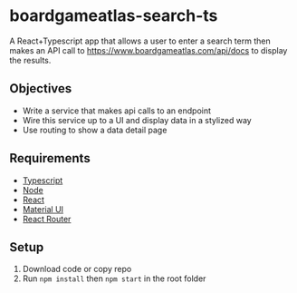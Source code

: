 # boardgameatlas-search-ts
A React+Typescript app that allows a user to enter a search term then makes an API call to https://www.boardgameatlas.com/api/docs to display the results.

## Objectives

- Write a service that makes api calls to an endpoint
- Wire this service up to a UI and display data in a stylized way
- Use routing to show a data detail page

## Requirements

- [Typescript](https://www.typescriptlang.org/)
- [Node](https://nodejs.org/en/)
- [React](https://reactjs.org/)
- [Material UI](https://mui.com/)
- [React Router](https://reactrouter.com/)

## Setup

1. Download code or copy repo
2. Run `npm install` then `npm start` in the root folder
